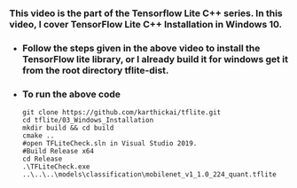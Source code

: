 ### This video is the part of the Tensorflow Lite C++ series. In this video, I cover TensorFlow Lite C++ Installation in Windows 10.

<!-- row 6 -->

- ### Follow the steps given in the above video to install the TensorFlow lite library, or I already build it for windows get it from the root directory tflite-dist.
- ### To run the above code 
  ```
  git clone https://github.com/karthickai/tflite.git
  cd tflite/03_Windows_Installation
  mkdir build && cd build
  cmake ..
  #open TFLiteCheck.sln in Visual Studio 2019.
  #Build Release x64
  cd Release
  .\TFLiteCheck.exe ..\..\..\models\classification\mobilenet_v1_1.0_224_quant.tflite
  ```
